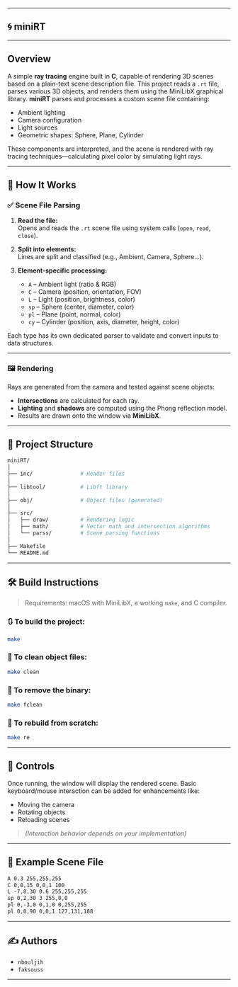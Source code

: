 
---
## 🌀 miniRT
---

##  Overview

A simple **ray tracing** engine built in **C**, capable of rendering 3D scenes based on a plain-text scene description file. This project reads a `.rt` file, parses various 3D objects, and renders them using the MiniLibX graphical library.
**miniRT** parses and processes a custom scene file containing:

- Ambient lighting
- Camera configuration
- Light sources
- Geometric shapes: Sphere, Plane, Cylinder

These components are interpreted, and the scene is rendered with ray tracing techniques—calculating pixel color by simulating light rays.

---

## 🔧 How It Works

### ✅ Scene File Parsing
1. **Read the file:**  
   Opens and reads the `.rt` scene file using system calls (`open`, `read`, `close`).

2. **Split into elements:**  
   Lines are split and classified (e.g., Ambient, Camera, Sphere...).

3. **Element-specific processing:**  
   - `A` – Ambient light (ratio & RGB)
   - `C` – Camera (position, orientation, FOV)
   - `L` – Light (position, brightness, color)
   - `sp` – Sphere (center, diameter, color)
   - `pl` – Plane (point, normal, color)
   - `cy` – Cylinder (position, axis, diameter, height, color)

Each type has its own dedicated parser to validate and convert inputs to data structures.

---

### 🖼️ Rendering
Rays are generated from the camera and tested against scene objects:
- **Intersections** are calculated for each ray.
- **Lighting** and **shadows** are computed using the Phong reflection model.
- Results are drawn onto the window via **MiniLibX**.

---

## 📁 Project Structure

```bash
miniRT/
│
├── inc/               # Header files
│
├── libtool/           # Libft library
│
├── obj/               # Object files (generated)
│
├── src/
│   ├── draw/          # Rendering logic
│   ├── math/          # Vector math and intersection algorithms
│   └── parss/         # Scene parsing functions
│
├── Makefile
└── README.md
```

---

## 🛠️ Build Instructions

> Requirements: macOS with MiniLibX, a working `make`, and C compiler.

### 🔃 To build the project:
```bash
make
```

### 🧼 To clean object files:
```bash
make clean
```

### 🧨 To remove the binary:
```bash
make fclean
```

### 🔄 To rebuild from scratch:
```bash
make re
```

---

## 📌 Controls

Once running, the window will display the rendered scene. Basic keyboard/mouse interaction can be added for enhancements like:
- Moving the camera
- Rotating objects
- Reloading scenes

> *(Interaction behavior depends on your implementation)*

---

## 🧪 Example Scene File

```txt
A 0.3 255,255,255
C 0,0,15 0,0,1 100      
L -7,8,30 0.6 255,255,255
sp 0,2,30 3 255,0,0
pl 0,-3,0 0,1,0 0,255,255
pl 0,0,90 0,0,1 127,131,188
```

---

## ✍️ Authors

- `nbouljih`
- `faksouss`

---
